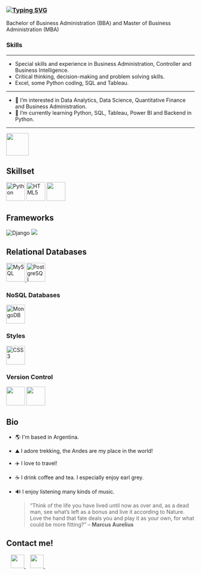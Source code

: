 ### [![Typing SVG](https://readme-typing-svg.herokuapp.com?lines=Hi+There!+I'm+Horacio+👋)](https://git.io/typing-svg)
Bachelor of Business Administration (BBA) and Master of Business Administration (MBA)
### **Skills**
--------------------------------------------------------------------------------------------------------------------------------
- Special skills and experience in Business Administration, Controller and Business Intelligence.
- Critical thinking, decision-making and problem solving skills.
- Excel, some Python coding, SQL and Tableau.
--------------------------------------------------------------------------------------------------------------------------------
- 👀 I’m interested in Data Analytics, Data Science, Quantitative Finance and Business Administration.
- 🌱 I’m currently learning Python, SQL, Tableau, Power BI and Backend in Python.
--------------------------------------------------------------------------------------------------------------------------------
<img src="https://media.giphy.com/media/WFZvB7VIXBgiz3oDXE/giphy.gif" width="60">
  
  ## Skillset
  <p align="left">
    <a href="https://www.python.org/" target="_blank" rel="noreferrer"><img src="https://raw.githubusercontent.com/danielcranney/readme-generator/main/public/icons/skills/python-colored.svg" width="50" height="50" alt="Python" /></a>   <a href="https://developer.mozilla.org/en-US/docs/Glossary/HTML5" target="_blank" rel="noreferrer"><img src="https://raw.githubusercontent.com/danielcranney/readme-generator/main/public/icons/skills/html5-colored.svg" width="50" height="50" alt="HTML5" /></a>   <img loading="lazy" src="https://user-images.githubusercontent.com/674621/71187801-14e60a80-2280-11ea-94c9-e56576f76baf.png" height="50">
  </p>

## Frameworks
![Django](https://img.shields.io/badge/django-%23092E20.svg?style=for-the-badge&logo=django&logoColor=white) <img src="https://img.shields.io/badge/flask%20-%23000.svg?&style=for-the-badge&logo=flask&logoColor=white"/>

## Relational Databases
<a href="https://www.mysql.com/" target="_blank" rel="noreferrer"><img src="https://raw.githubusercontent.com/danielcranney/readme-generator/main/public/icons/skills/mysql-colored.svg" width="50" height="50" alt="MySQL" />
  </a>
  <a href="https://www.postgresql.org/" target="_blank" rel="noreferrer"><img src="https://raw.githubusercontent.com/danielcranney/readme-generator/main/public/icons/skills/postgresql-colored.svg" width="50" height="50" alt="PostgreSQL" />
  </a>

### NoSQL Databases
  <a href="https://www.mongodb.com/" target="_blank" rel="noreferrer">
    <img src="https://raw.githubusercontent.com/danielcranney/readme-generator/main/public/icons/skills/mongodb-colored.svg" width="50" height="50" alt="MongoDB" />
  </a>

### Styles
  <a href="https://www.w3.org/TR/CSS/#css" target="_blank" rel="noreferrer"><img src="https://raw.githubusercontent.com/danielcranney/readme-generator/main/public/icons/skills/css3-colored.svg" width="50" height="50" alt="CSS3" />
  </a>

### Version Control
  <img loading="lazy" src="https://miro.medium.com/max/650/1*zzvdRmHGGXONZpuQ2FeqsQ.png" height="50">  <img loading="lazy" src="https://distreau.com/github.svg" height="50">

## Bio
- 🌎 I'm based in Argentina.
- ⛰️ I adore trekking, the Andes are my place in the world!
- ✈️ I love to travel!
- ☕️ I drink coffee and tea. I especially enjoy earl grey.
- 🔊 I enjoy listening many kinds of music.


  > “Think of the life you have lived until now as over and, as a dead man, see what’s left as a bonus and live it according
  to Nature. Love the hand that fate deals you and play it as your own, for what could be more fitting?”
  – **Marcus Aurelius**


<footer>
<h2 align="left">Contact me!</h2>
<p align="left">
        </a> &nbsp;&nbsp;
    <a href="https://horacio-gaido.github.io/" target="_blank">
       <img loading="lazy" src="https://distreau.com/github.svg" 
    height="36">
    </a> &nbsp;&nbsp;
    <a href="https://www.linkedin.com/in/horacio-gaido" target="_blank">
        <img loading="lazy" src="https://upload.wikimedia.org/wikipedia/commons/thumb/c/ca/LinkedIn_logo_initials.png/768px-LinkedIn_logo_initials.png" 
    height="36">
    </a> &nbsp;&nbsp;
</footer>
